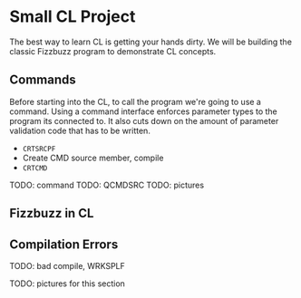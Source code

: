 # Small CL Project

The best way to learn CL is getting your hands dirty.
We will be building the classic Fizzbuzz program to demonstrate CL concepts.


## Commands
Before starting into the CL, to call the program we're going to use a command.
Using a command interface enforces parameter types to the program its connected to.
It also cuts down on the amount of parameter validation code that has to be written.
* ```CRTSRCPF```
* Create CMD source member, compile
* ```CRTCMD```

TODO: command
TODO: QCMDSRC
TODO: pictures





## Fizzbuzz in CL




## Compilation Errors
TODO: bad compile, WRKSPLF

TODO: pictures for this section